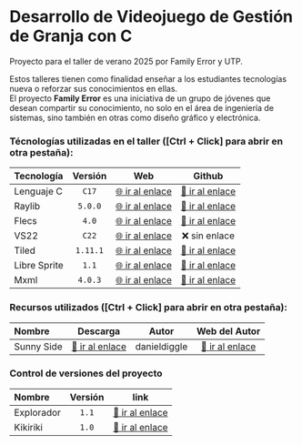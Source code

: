 ﻿# Desarrollo de Videojuego de Gestión de Granja con C

Proyecto para el taller de verano 2025 por Family Error y UTP.

Estos talleres tienen como finalidad enseñar a los estudiantes tecnologías nueva o reforzar sus conocimientos en ellas.  
El proyecto **Family Error** es una iniciativa de un grupo de jóvenes que desean compartir su conocimiento, no solo en el área de ingeniería de sistemas, sino también en otras como diseño gráfico y electrónica.

### Técnologías utilizadas en el taller ([Ctrl + Click] para abrir en otra pestaña):

| Tecnología    | Versión    | Web   | Github   |
|:--------------|:----------:|:-----:|:--------:|
| Lenguaje C    |  `C17`     | [🌐 ir al enlace](https://www.raylib.com/) | [🔗 ir al enlace](https://github.com/raysan5/raylib) |
| Raylib        | `5.0.0`    | [🌐 ir al enlace](https://www.raylib.com/) | [🔗 ir al enlace](https://github.com/raysan5/raylib) |
| Flecs         |  `4.0`     | [🌐 ir al enlace](https://www.flecs.dev/flecs/) | [🔗 ir al enlace](https://github.com/SanderMertens/flecs) |
| VS22          |  `C22`     | [🌐 ir al enlace](https://visualstudio.microsoft.com/es/vs/community/) | ❌ sin enlace |
| Tiled         | `1.11.1`   | [🌐 ir al enlace](https://www.mapeditor.org/) | [🔗 ir al enlace](https://github.com/mapeditor/tiled) |
| Libre Sprite  |  `1.1`     | [🌐 ir al enlace](https://libresprite.github.io/#!/) | [🔗 ir al enlace](https://github.com/LibreSprite/LibreSprite)  |
| Mxml          | `4.0.3`    | [🌐 ir al enlace](https://www.msweet.org/mxml/) | [🔗 ir al enlace](https://github.com/michaelrsweet/mxml)

### Recursos utilizados ([Ctrl + Click] para abrir en otra pestaña):

| Nombre      | Descarga   | Autor  | Web del Autor   |
|:------------|:----------:|:------:|:---------------:|
| Sunny Side  | [🔽 ir al enlace](https://danieldiggle.itch.io/sunnyside) | danieldiggle | [🔗 ir al enlace](https://www.danieldiggle.com/) |

### Control de versiones del proyecto

| Nombre      | Versión     |  link  |
|:------------|:-----------:|:------:|
| Explorador  | `1.1`   | [🔗 ir al enlace]() |
| Kikiriki    | `1.0`       | [🔗 ir al enlace](https://github.com/mishicoder/F3Taller2025Project/blob/main/CHANGELOG.md#10-kikiriki-2025---01---01) |